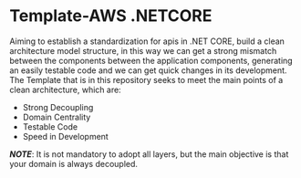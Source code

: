 # Template-AWS .NETCORE

Aiming to establish a standardization for apis in .NET CORE, build a clean architecture model structure, in this way we can get a strong mismatch between the components between the application components, generating an easily testable code and we can get quick changes in its development. The Template that is in this repository seeks to meet the main points of a clean architecture, which are:

- Strong Decoupling
- Domain Centrality
- Testable Code
- Speed ​​in Development

***NOTE***: It is not mandatory to adopt all layers, but the main objective is that your domain is always decoupled.
